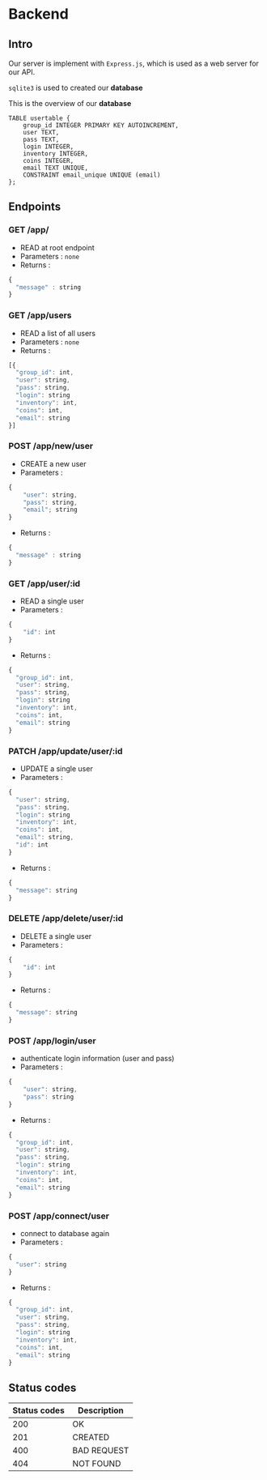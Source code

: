 
# Backend

## Intro
Our server is implement with ```Express.js```, which is used as a web server for our API.

```sqlite3``` is used to created our **database**

This is the overview of our **database**
```sqlite3
TABLE usertable {
    group_id INTEGER PRIMARY KEY AUTOINCREMENT, 
    user TEXT, 
    pass TEXT, 
    login INTEGER, 
    inventory INTEGER, 
    coins INTEGER, 
    email TEXT UNIQUE, 
    CONSTRAINT email_unique UNIQUE (email) 
};

```

## Endpoints


### GET /app/
* READ at root endpoint
* Parameters : ```none```
* Returns :
```javascript
{
  "message" : string
}
```

### GET /app/users
* READ a list of all users
* Parameters : ```none```
* Returns :
```javascript
[{ 
  "group_id": int,
  "user": string,
  "pass": string,
  "login": string
  "inventory": int, 
  "coins": int,
  "email": string
}]
```

### POST /app/new/user
* CREATE a new user
* Parameters : 
```javascript
{  
    "user": string,
    "pass": string, 
    "email"; string
}
```
* Returns :
```javascript
{ 
  "message" : string
}
```

### GET /app/user/:id
* READ a single user
* Parameters : 
```javascript
{  
    "id": int
}
```
* Returns :
```javascript
{ 
  "group_id": int,
  "user": string,
  "pass": string,
  "login": string
  "inventory": int, 
  "coins": int,
  "email": string
}
```

### PATCH /app/update/user/:id
* UPDATE a single user
* Parameters : 
```javascript
{  
  "user": string,
  "pass": string,
  "login": string
  "inventory": int, 
  "coins": int,
  "email": string, 
  "id": int
}
```
* Returns :
```javascript
{ 
  "message": string
}
```

### DELETE /app/delete/user/:id
* DELETE a single user 
* Parameters : 
```javascript
{  
    "id": int
}
```
* Returns :
```javascript
{ 
  "message": string
}
```

### POST /app/login/user
* authenticate login information (user and pass)
* Parameters : 
```javascript
{  
    "user": string, 
    "pass": string
}
```
* Returns :
```javascript
{ 
  "group_id": int,
  "user": string,
  "pass": string,
  "login": string
  "inventory": int, 
  "coins": int,
  "email": string
}
```

### POST /app/connect/user
* connect to database again
* Parameters : 
```javascript
{  
  "user": string
}
```
* Returns :
```javascript
{ 
  "group_id": int,
  "user": string,
  "pass": string,
  "login": string
  "inventory": int, 
  "coins": int,
  "email": string
}
```
## Status codes

Status codes|Description
---|---
200|OK
201|CREATED
400|BAD REQUEST
404|NOT FOUND
